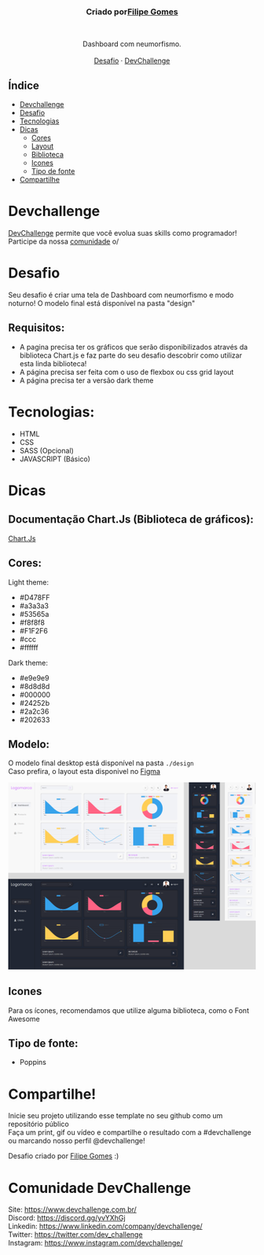 <h3 align="center">Criado por<a href="https://github.com/LipzDev">Filipe Gomes</a></h3>
 <br />
  <p align="center">
     Dashboard com neumorfismo.
       <br />
    <br />
    <a href="https://github.com/LipzDev/Desafio-Dashboard">Desafio</a>
    ·
    <a href="https://www.devchallenge.com.br/">DevChallenge</a>
  </p>
</p>

## Índice

* [Devchallenge](#devchallenge) 
* [Desafio](#desafio)
* [Tecnologias](#tecnologias)
* [Dicas](#dicas)  
  * [Cores](#cores)
  * [Layout](#layout)
  * [Biblioteca](#biblioteca)
  * [Icones](#icones)
  * [Tipo de fonte](#tipo-de-fonte)
* [Compartilhe](#compartilhe)

# Devchallenge
<a href="https://devchallenge.now.sh/"> DevChallenge</a> permite que você evolua suas skills como programador! Participe da nossa <a href="https://discord.gg/yvYXhGj">comunidade</a> o/

# Desafio
Seu desafio é criar uma tela de Dashboard com neumorfismo e modo noturno! O modelo final está disponível na pasta "design"

## Requisitos:
- A pagina precisa ter os gráficos que serão disponibilizados através da biblioteca Chart.js e faz parte do seu desafio descobrir como utilizar esta linda biblioteca!<br>
- A página precisa ser feita com o uso de flexbox ou css grid layout<br>
- A página precisa ter a versão dark theme<br>


# Tecnologias: 
- HTML
- CSS
- SASS (Opcional)
- JAVASCRIPT (Básico)

# Dicas

## Documentação Chart.Js (Biblioteca de gráficos):

<a href="https://www.chartjs.org/docs/latest/charts/doughnut.html">Chart.Js</a>

## Cores:

Light theme:
- #D478FF
- #a3a3a3
- #53565a
- #f8f8f8
- #F1F2F6
- #ccc
- #ffffff

Dark theme:
- #e9e9e9
- #8d8d8d
- #000000
- #24252b
- #2a2c36
- #202633

## Modelo:
O modelo final desktop está disponível na pasta `./design`<br>
Caso prefira, o layout esta disponivel no <a href="https://www.figma.com/file/m5JYqvEa6Zi4zZ7kkfMYJ1/Github-Search?node-id=3%3A28"> Figma </a><br>

<p align="center">
    <img src="./.github/layout.png" alt="Layout" width="1000">
</p>

## Icones
Para os ícones, recomendamos que utilize alguma biblioteca, como o Font Awesome

## Tipo de fonte:
- Poppins

# Compartilhe!
Inicie seu projeto utilizando esse template no seu github como um repositório público<br>
Faça um print, gif ou vídeo e compartilhe o resultado com a #devchallenge ou marcando nosso perfil @devchallenge!<br>

Desafio criado por  <a href="https://www.linkedin.com/in/LipzDev">Filipe Gomes</a> :)

# Comunidade DevChallenge
Site: https://www.devchallenge.com.br/ <br>
Discord: https://discord.gg/yvYXhGj <br>
Linkedin: https://www.linkedin.com/company/devchallenge/<br>
Twitter: https://twitter.com/dev_challenge<br>
Instagram: https://www.instagram.com/devchallenge/<br>
